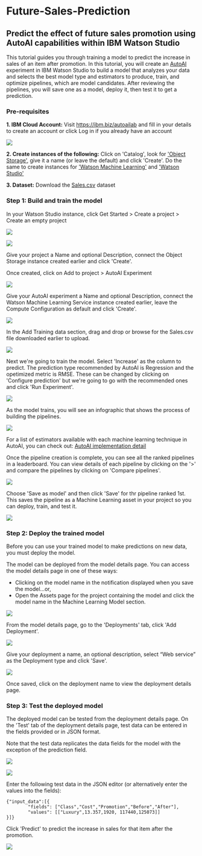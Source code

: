 # Future-Sales-Prediction

## Predict the effect of future sales promotion using AutoAI capabilities within IBM Watson Studio

This tutorial guides you through training a model to predict the increase in sales of an item after promotion. In this tutorial, you will create an [AutoAI](https://www.ibm.com/cloud/watson-studio/autoai) experiment in IBM Watson Studio to build a model that analyzes your data and selects the best model type and estimators to produce, train, and optimize pipelines, which are model candidates. After reviewing the pipelines, you will save one as a model, deploy it, then test it to get a prediction.


### Pre-requisites

**1. IBM Cloud Account:** Visit https://ibm.biz/autoailab and fill in your details to create an account or click Log in if you already have an account

![](screenshots/1.png)

**2. Create instances of the following:** Click on 'Catalog', look for ['Object Storage'](https://cloud.ibm.com/catalog/services/cloud-object-storage), give it a name (or leave the default) and click 'Create'. Do the same to create instances for ['Watson Machine Learning'](https://cloud.ibm.com/catalog/services/machine-learning) and ['Watson Studio'](https://cloud.ibm.com/catalog/services/watson-studio)

**3. Dataset:** Download the [Sales.csv](https://github.com/prernabhojwani/Future-Sales-Prediction/blob/master/Sales.csv) dataset


### Step 1: Build and train the model

In your Watson Studio instance, click Get Started > Create a project > Create an empty project

![](screenshots/2.png)

![](screenshots/3.PNG)

Give your project a Name and optional Description, connect the Object Storage instance created earlier and click 'Create'.

Once created, click on Add to project > AutoAI Experiment

![](screenshots/4.PNG)

Give your AutoAI experiment a Name and optional Description, connect the Watson Machine Learning Service instance created earlier, leave the Compute Configuration as default and click 'Create'.

![](screenshots/5.PNG)

In the Add Training data section, drag and drop or browse for the Sales.csv file downloaded earlier to upload. 

![](screenshots/6.png)

Next we're going to train the model. Select 'Increase' as the column to predict. The prediction type recommended by AutoAI is Regression and the opetimized metric is RMSE. These can be changed by clicking on 'Configure prediction' but we're going to go with the recommended ones and click 'Run Experiment'.

![](screenshots/7.PNG)

As the model trains, you will see an infographic that shows the process of building the pipelines.

![](screenshots/8.png)

For a list of estimators available with each machine learning technique in AutoAI, you can check out: [AutoAI implementation detail](https://dataplatform.cloud.ibm.com/docs/content/wsj/analyze-data/autoai-details.html)

Once the pipeline creation is complete, you can see all the ranked pipelines in a leaderboard. You can view details of each pipeline by clicking on the '>' and compare the pipelines by clicking on 'Compare pipelines'.

![](screenshots/9.PNG)

Choose 'Save as model' and then click 'Save' for thr pipeline ranked 1st. This saves the pipeline as a Machine Learning asset in your project so you can deploy, train, and test it.

![](screenshots/10.PNG)

### Step 2: Deploy the trained model

Before you can use your trained model to make predictions on new data, you must deploy the model.

The model can be deployed from the model details page. You can access the model details page in one of these ways:

- Clicking on the model name in the notification displayed when you save the model...or,
- Open the Assets page for the project containing the model and click the model name in the Machine Learning Model section.

![](screenshots/11.png)

From the model details page, go to the 'Deployments' tab, click 'Add Deployment'. 

![](screenshots/12.PNG)

Give your deployment a name, an optional description, select “Web service” as the Deployment type and click 'Save'.

![](screenshots/13.png)

Once saved, click on the deployment name to view the deployment details page.

### Step 3: Test the deployed model

The deployed model can be tested from the deployment details page. On the 'Test' tab of the deployment details page, test data can be entered in the fields provided or in JSON format. 

Note that the test data replicates the data fields for the model with the exception of the prediction field.

![](screenshots/14.PNG)

![](screenshots/15.PNG)

Enter the following test data in the JSON editor (or alternatively enter the values into the fields):

```
{"input_data":[{
        "fields": ["Class","Cost","Promotion","Before","After"],
        "values": [["Luxury",13.357,1920, 117440,125073]]
}]}
```

Click 'Predict' to predict the increase in sales for that item after the promotion.

![](screenshots/16.PNG)







